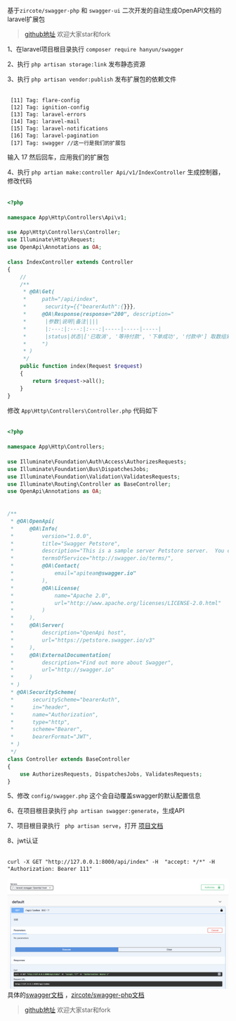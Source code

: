 基于` zircote/swagger-php ` 和 ` swagger-ui ` 二次开发的自动生成OpenAPI文档的laravel扩展包
 
> [github地址](https://github.com/hanyunmuyu/laravel-swagger) 欢迎大家star和fork
 
 1、在laravel项目根目录执行 `composer require hanyun/swagger`
 
 2、执行 ` php artisan storage:link ` 发布静态资源
 
 3、执行 ` php artisan vendor:publish ` 发布扩展包的依赖文件
 
 ```

  [11] Tag: flare-config
  [12] Tag: ignition-config
  [13] Tag: laravel-errors
  [14] Tag: laravel-mail
  [15] Tag: laravel-notifications
  [16] Tag: laravel-pagination
  [17] Tag: swagger //这一行是我们的扩展包

```

输入 17 然后回车，应用我们的扩展包

4、执行 ` php artian make:controller Api/v1/IndexController ` 生成控制器，修改代码

``` php

<?php

namespace App\Http\Controllers\Api\v1;

use App\Http\Controllers\Controller;
use Illuminate\Http\Request;
use OpenApi\Annotations as OA;

class IndexController extends Controller
{
    //
    /**
     * @OA\Get(
     *     path="/api/index",
     *      security={{"bearerAuth":{}}},
     *     @OA\Response(response="200", description="
     *      |参数|说明|备注||||
     *      |:---:|:---:|:---:|-----|-----|-----|
     *      |status|状态|['已取消', '等待付款', '下单成功', '付款中'] 取数组索引||||
     *     ")
     * )
     */
    public function index(Request $request)
    {
        return $request->all();
    }
}


```

修改 ` App\Http\Controllers\Controller.php ` 代码如下

``` php

<?php

namespace App\Http\Controllers;

use Illuminate\Foundation\Auth\Access\AuthorizesRequests;
use Illuminate\Foundation\Bus\DispatchesJobs;
use Illuminate\Foundation\Validation\ValidatesRequests;
use Illuminate\Routing\Controller as BaseController;
use OpenApi\Annotations as OA;


/**
 * @OA\OpenApi(
 *     @OA\Info(
 *         version="1.0.0",
 *         title="Swagger Petstore",
 *         description="This is a sample server Petstore server.  You can find out more about Swagger at [http://swagger.io](http://swagger.io) or on [irc.freenode.net, #swagger](http://swagger.io/irc/).  For this sample, you can use the api key `special-key` to test the authorization filters.",
 *         termsOfService="http://swagger.io/terms/",
 *         @OA\Contact(
 *             email="apiteam@swagger.io"
 *         ),
 *         @OA\License(
 *             name="Apache 2.0",
 *             url="http://www.apache.org/licenses/LICENSE-2.0.html"
 *         )
 *     ),
 *     @OA\Server(
 *         description="OpenApi host",
 *         url="https://petstore.swagger.io/v3"
 *     ),
 *     @OA\ExternalDocumentation(
 *         description="Find out more about Swagger",
 *         url="http://swagger.io"
 *     )
 * )
 * @OA\SecurityScheme(
 *      securityScheme="bearerAuth",
 *      in="header",
 *      name="Authorization",
 *      type="http",
 *      scheme="Bearer",
 *      bearerFormat="JWT",
 * )
 */
class Controller extends BaseController
{
    use AuthorizesRequests, DispatchesJobs, ValidatesRequests;
}

```

5、修改 ` config/swagger.php ` 这个会自动覆盖swagger的默认配置信息

6、在项目根目录执行 ` php artisan swagger:generate `，生成API

7、项目根目录执行 `  php artisan serve `，打开 [项目文档](http://127.0.0.1:8000/swagger)

8、jwt认证

```

curl -X GET "http://127.0.0.1:8000/api/index" -H  "accept: */*" -H  "Authorization: Bearer 111"

```
![运行示例](img.png)
具体的[swagger文档](https://swagger.io/) ，[zircote/swagger-php文档](https://github.com/zircote/swagger-php)

> [github地址](https://github.com/hanyunmuyu/laravel-swagger) 欢迎大家star和fork
